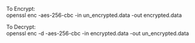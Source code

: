 To Encrypt:  
openssl enc -aes-256-cbc -in un_encrypted.data -out encrypted.data  

To Decrypt:  
openssl enc -d -aes-256-cbc -in encrypted.data -out un_encrypted.data  
